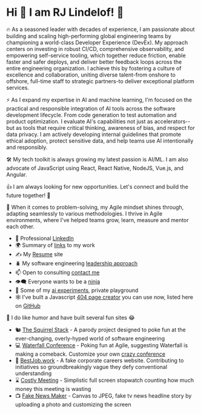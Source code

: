 # Hi :wave: I am RJ Lindelof! :facepunch:
:fire: As a seasoned leader with decades of experience, I am passionate about building and scaling high-performing global engineering teams by championing a world-class Developer Experience (DevEx). My approach centers on investing in robust CI/CD, comprehensive observability, and empowering self-service tooling, which together reduce friction, enable faster and safer deploys, and deliver better feedback loops across the entire engineering organization. I achieve this by fostering a culture of excellence and collaboration, uniting diverse talent-from onshore to offshore, full-time staff to strategic partners-to deliver exceptional platform services.

:zap: As I expand my expertise in AI and machine learning, I'm focused on the practical and responsible integration of AI tools across the software development lifecycle. From code generation to test automation and product optimization. I evaluate AI's capabilities not just as accelerators--but as tools that require critical thinking, awareness of bias, and respect for data privacy. I am actively developing internal guidelines that promote ethical adoption, protect sensitive data, and help teams use AI intentionally and responsibly.

:hammer_and_wrench: My tech toolkit is always growing my latest passion is AI/ML. I am also advocate of JavaScript using React, React Native, NodeJS, Vue.js, and Angular. 

:thumbsup: I am always looking for new opportunities. Let's connect and build the future together! 🌟

:thinking: When it comes to problem-solving, my Agile mindset shines through, adapting seamlessly to various methodologies. I thrive in Agile environments, where I've helped teams grow, learn, measure and mentor each other. 
* :necktie:  Professional [LinkedIn](https://www.linkedin.com/in/rjlindelof/)  
* :earth_africa: Summary of [links](https://rjl.link/) to my work
* :writing_hand: My [Resume](https://rjl.bio/) site
* :beetle: My software engineering [leadership approach](https://rjl.dev/) 
* :mailbox: Open to consulting [contact me](https://rjl.guru/)
* :eye_speech_bubble: Everyone wants to be a [ninja](https://rjl.ninja/)
* :gem: Some of my [ai experiments](https://rjl.ai/), private playground
* :spider_web: I've built a Javascript [404 page creator](https://rjl.codes/) you can use now, listed here on [GitHub](https://github.com/rjlsoftware/RJLCustom404)

:rofl: I do like humor and have built several fun sites :joy:
* :chipmunk: [The Squirrel Stack](https://squirrelstack.dev/) - A parody project designed to poke fun at the ever-changing, overly-hyped world of software engineering
* :computer: [Waterfall Conference](https://waterfallconf.com) - Poking fun at Agile, suggesting Waterfall is making a comeback. Customize your own [crazy conference](https://annualconf.com/reset/)
* :office: [BestJob.work](https://bestjob.work/) - A fake corporate careers website. Contributing to initiatives so groundbreakingly vague they defy conventional understanding
* :hourglass: [Costly Meeting](https://costlymeeting.com) - Simplistic full screen stopwatch counting how much money this meeting is wasting
* :tv: [Fake News Maker](https://fakenewsmaker.com) - Canvas to JPEG, fake tv news headline story by uploading a photo and customizing the screen
